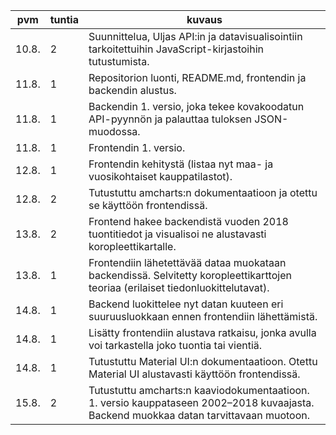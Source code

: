 | pvm | tuntia | kuvaus |
| --- | ------ | ------ |
| 10.8. | 2 | Suunnittelua, Uljas API:in ja datavisualisointiin tarkoitettuihin JavaScript-kirjastoihin tutustumista. |
| 11.8. | 1 | Repositorion luonti, README.md, frontendin ja backendin alustus. |
| 11.8. | 1 | Backendin 1. versio, joka tekee kovakoodatun API-pyynnön ja palauttaa tuloksen JSON-muodossa. |
| 11.8. | 1 | Frontendin 1. versio. |
| 12.8. | 1 | Frontendin kehitystä (listaa nyt maa- ja vuosikohtaiset kauppatilastot). |
| 12.8. | 2 | Tutustuttu amcharts:n dokumentaatioon ja otettu se käyttöön frontendissä. |
| 13.8. | 2 | Frontend hakee backendistä vuoden 2018 tuontitiedot ja visualisoi ne alustavasti koropleettikartalle. |
| 13.8. | 1 | Frontendiin lähetettävää dataa muokataan backendissä. Selvitetty koropleettikarttojen teoriaa (erilaiset tiedonluokittelutavat). |
| 14.8. | 1 | Backend luokittelee nyt datan kuuteen eri suuruusluokkaan ennen frontendiin lähettämistä. |
| 14.8. | 1 | Lisätty frontendiin alustava ratkaisu, jonka avulla voi tarkastella joko tuontia tai vientiä. |
| 14.8. | 1 | Tutustuttu Material UI:n dokumentaatioon. Otettu Material UI alustavasti käyttöön frontendissä. |
| 15.8. | 2 | Tutustuttu amcharts:n kaaviodokumentaatioon. 1. versio kauppataseen 2002–2018 kuvaajasta. Backend muokkaa datan tarvittavaan muotoon. |